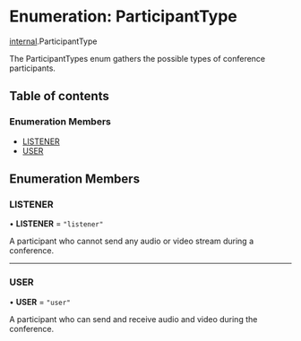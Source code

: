 # Enumeration: ParticipantType

[internal](../modules/internal.md).ParticipantType

The ParticipantTypes enum gathers the possible types of conference participants.

## Table of contents

### Enumeration Members

- [LISTENER](internal.ParticipantType.md#listener)
- [USER](internal.ParticipantType.md#user)

## Enumeration Members

### LISTENER

• **LISTENER** = ``"listener"``

A participant who cannot send any audio or video stream during a conference.

___

### USER

• **USER** = ``"user"``

A participant who can send and receive audio and video during the conference.
